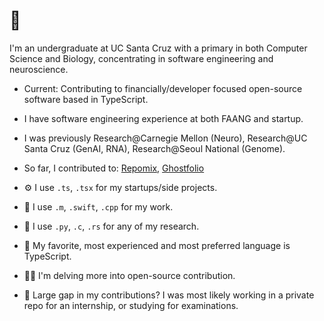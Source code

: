 # 👋 
I'm an undergraduate at UC Santa Cruz with a primary in both Computer Science and Biology, concentrating in software engineering and neuroscience.  

- Current: Contributing to financially/developer focused open-source software based in TypeScript.

- I have software engineering experience at both FAANG and startup.

- I was previously Research@Carnegie Mellon (Neuro), Research@UC Santa Cruz (GenAI, RNA), Research@Seoul National (Genome).

- So far, I contributed to: [Repomix](https://github.com/yamadashy/repomix), [Ghostfolio](https://github.com/ghostfolio/ghostfolio)

- ⚙️ I use `.ts`, `.tsx` for my startups/side projects. 

- 💼 I use `.m`, `.swift`, `.cpp` for my work. 

- 🔎 I use `.py`, `.c`, `.rs` for any of my research.

- 🌟 My favorite, most experienced and most preferred language is TypeScript.

- 🧑‍🎓 I'm delving more into open-source contribution.

- 📝 Large gap in my contributions? I was most likely working in a private repo for an internship, or studying for examinations.
